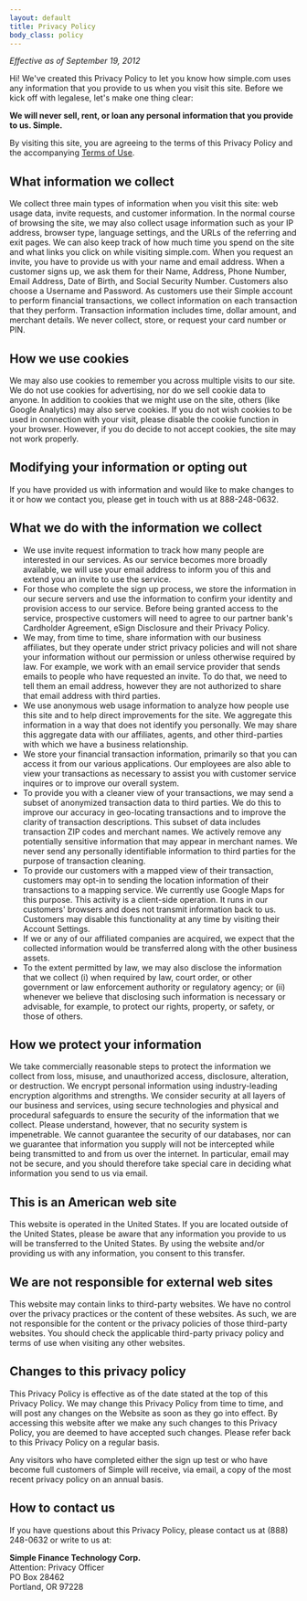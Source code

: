 ```yaml
---
layout: default
title: Privacy Policy
body_class: policy
---
```

_Effective as of September 19, 2012_

Hi! We've created this Privacy Policy to let you know how simple.com uses any information that you provide to us when you visit this site. Before we kick off with legalese, let's make one thing clear:

**We will never sell, rent, or loan any personal information that you provide to us. Simple.**

By visiting this site, you are agreeing to the terms of this Privacy Policy and the accompanying [Terms of Use](/terms/ "Terms").

## What information we collect

We collect three main types of information when you visit this site: web usage data, invite requests, and customer information. In the normal course of browsing the site, we may also collect usage information such as your IP address, browser type, language settings, and the URLs of the referring and exit pages. We can also keep track of how much time you spend on the site and what links you click on while visiting simple.com. When you request an invite, you have to provide us with your name and email address. When a customer signs up, we ask them for their Name, Address, Phone Number, Email Address, Date of Birth, and Social Security Number. Customers also choose a Username and Password. As customers use their Simple account to perform financial transactions, we collect information on each transaction that they perform. Transaction information includes time, dollar amount, and merchant details. We never collect, store, or request your card number or PIN.

## How we use cookies

We may also use cookies to remember you across multiple visits to our site. We do not use cookies for advertising, nor do we sell cookie data to anyone. In addition to cookies that we might use on the site, others (like Google Analytics) may also serve cookies. If you do not wish cookies to be used in connection with your visit, please disable the cookie function in your browser. However, if you do decide to not accept cookies, the site may not work properly.

## Modifying your information or opting out

If you have provided us with information and would like to make changes to it or how we contact you, please get in touch with us at 888-248-0632. 

## What we do with the information we collect

* We use invite request information to track how many people are interested in our services. As our service becomes more broadly available, we will use your email address to inform you of this and extend you an invite to use the service.         
* For those who complete the sign up process, we store the information in our secure servers and use the information to confirm your identity and provision access to our service. Before being granted access to the service, prospective customers will need to agree to our partner bank's Cardholder Agreement, eSign Disclosure and their Privacy Policy.
* We may, from time to time, share information with our business affiliates, but they operate under strict privacy policies and will not share your information without our permission or unless otherwise required by law. For example, we work with an email service provider that sends emails to people who have requested an invite. To do that, we need to tell them an email address, however they are not authorized to share that email address with third parties.
* We use anonymous web usage information to analyze how people use this site and to help direct improvements for the site. We aggregate this information in a way that does not identify you personally. We may share this aggregate data with our affiliates, agents, and other third-parties with which we have a business relationship. 
* We store your financial transaction information, primarily so that you can access it from our various applications. Our employees are also able to view your transactions as necessary to assist you with customer service inquires or to improve our overall system. 
* To provide you with a cleaner view of your transactions, we may send a subset of anonymized transaction data to third parties. We do this to improve our accuracy in geo-locating transactions and to improve the clarity of transaction descriptions. This subset of data includes transaction ZIP codes and merchant names. We actively remove any potentially sensitive information that may appear in merchant names. We never send any personally identifiable information to third parties for the purpose of transaction cleaning.
* To provide our customers with a mapped view of their transaction, customers may opt-in to sending the location information of their transactions to a mapping service. We currently use Google Maps for this purpose. This activity is a client-side operation. It runs in our customers' browsers and does not transmit information back to us. Customers may disable this functionality at any time by visiting their Account Settings.
* If we or any of our affiliated companies are acquired, we expect that the collected information would be transferred along with the other business assets.    
* To the extent permitted by law, we may also disclose the information that we collect (i) when required by law, court order, or other government or law enforcement authority or regulatory agency; or  (ii) whenever we believe that disclosing such information is necessary or advisable, for example, to protect our rights, property, or safety, or those of others.   

## How we protect your information

We take commercially reasonable steps to protect the information we collect from loss, misuse, and unauthorized access, disclosure, alteration, or destruction. We encrypt personal information using industry-leading encryption algorithms and strengths. We consider security at all layers of our business and services, using secure technologies and physical and procedural safeguards to ensure the security of the information that we collect. Please understand, however, that no security system is impenetrable. We cannot guarantee the security of our databases, nor can we guarantee that information you supply will not be intercepted while being transmitted to and from us over the internet. In particular, email may not be secure, and you should therefore take special care in deciding what information you send to us via email.

## This is an American web site

This website is operated in the United States. If you are located outside of the United States, please be aware that any information you provide to us will be transferred to the United States. By using the website and/or providing us with any information, you consent to this transfer.

## We are not responsible for external web sites

This website may contain links to third-party websites. We have no control over the privacy practices or the content of these websites. As such, we are not responsible for the content or the privacy policies of those third-party websites. You should check the applicable third-party privacy policy and terms of use when visiting any other websites.

## Changes to this privacy policy

This Privacy Policy is effective as of the date stated at the top of this Privacy Policy. We may change this Privacy Policy from time to time, and will post any changes on the Website as soon as they go into effect. By accessing this website after we make any such changes to this Privacy Policy, you are deemed to have accepted such changes. Please refer back to this Privacy Policy on a regular basis. 

Any visitors who have completed either the sign up test or who have become full customers of Simple will receive, via email, a copy of the most recent privacy policy on an annual basis. 

## How to contact us

If you have questions about this Privacy Policy, please contact us at (888) 248-0632 or write to us at:

**Simple Finance Technology Corp.**                           
Attention: Privacy Officer              
PO Box 28462                          
Portland, OR 97228
